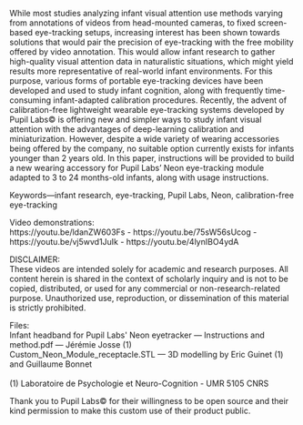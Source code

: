 While most studies analyzing infant visual attention use methods varying from annotations of videos from head-mounted cameras, to fixed screen-based eye-tracking setups, increasing interest has been shown towards solutions that would pair the precision of eye-tracking with the free mobility offered by video annotation. This would allow infant research to gather high-quality visual attention data in naturalistic situations, which might yield results more representative of real-world infant environments. For this purpose, various forms of portable eye-tracking devices have been developed and used to study infant cognition, along with frequently time-consuming infant-adapted calibration procedures. Recently, the advent of calibration-free lightweight wearable eye-tracking systems developed by Pupil Labs© is offering new and simpler ways to study infant visual attention with the advantages of deep-learning calibration and miniaturization. However, despite a wide variety of wearing accessories being offered by the company, no suitable option currently exists for infants younger than 2 years old. In this paper, instructions will be provided to build a new wearing accessory for Pupil Labs’ Neon eye-tracking module adapted to 3 to 24 months-old infants, along with usage instructions.

Keywords—infant research, eye-tracking, Pupil Labs, Neon, calibration-free eye-tracking

<p>Video demonstrations:<br>
https://youtu.be/ldanZW603Fs - https://youtu.be/75sW56sUcog - https://youtu.be/vj5wvd1JuIk - https://youtu.be/4lynIBO4ydA</p>
<p>DISCLAIMER:<br>
These videos are intended solely for academic and research purposes. All content herein is shared in the context of scholarly inquiry and is not to be copied, distributed, or used for any commercial or non-research-related purpose. Unauthorized use, reproduction, or dissemination of this material is strictly prohibited.</p>

<p>Files:<br>
Infant headband for Pupil Labs' Neon eyetracker — Instructions and method.pdf — Jérémie Josse (1)<br>
Custom_Neon_Module_receptacle.STL — 3D modelling by Eric Guinet (1) and Guillaume Bonnet<br>
<br>
(1) Laboratoire de Psychologie et Neuro-Cognition - UMR 5105 CNRS</p>

Thank you to Pupil Labs© for their willingness to be open source and their kind permission to make this custom use of their product public.
